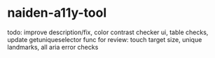 # naiden-a11y-tool
todo: improve description/fix, color contrast checker ui, table checks, update getuniqueselector func
for review: touch target size, unique landmarks, all aria error checks